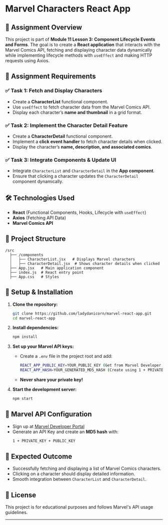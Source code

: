 # Marvel Characters React App

## 📌 Assignment Overview
This project is part of **Module 11 Lesson 3: Component Lifecycle Events and Forms**. The goal is to create a **React application** that interacts with the Marvel Comics API, fetching and displaying character data dynamically while implementing lifecycle methods with `useEffect` and making HTTP requests using Axios.

## 🎯 Assignment Requirements
### **✅ Task 1: Fetch and Display Characters**
- Create a **CharacterList** functional component.
- Use `useEffect` to fetch character data from the Marvel Comics API.
- Display each character’s **name and thumbnail** in a grid format.

### **✅ Task 2: Implement the Character Detail Feature**
- Create a **CharacterDetail** functional component.
- Implement a **click event handler** to fetch character details when clicked.
- Display the character’s **name, description, and associated comics**.

### **✅ Task 3: Integrate Components & Update UI**
- Integrate `CharacterList` and `CharacterDetail` in the **App component**.
- Ensure that clicking a character updates the `CharacterDetail` component dynamically.

## 🛠️ Technologies Used
- **React** (Functional Components, Hooks, Lifecycle with `useEffect`)
- **Axios** (Fetching API Data)
- **Marvel Comics API**

## 📂 Project Structure
```
/src
  ├── /components
  │   ├── CharacterList.jsx   # Displays Marvel characters
  │   ├── CharacterDetail.jsx  # Shows character details when clicked
  ├── App.jsx   # Main application component
  ├── index.js  # React entry point
  ├── App.css   # Styles
```

## 🔑 Setup & Installation
1. **Clone the repository:**
   ```sh
   git clone https://github.com/ladydanicorn/marvel-react-app.git
   cd marvel-react-app
   ```
2. **Install dependencies:**
   ```sh
   npm install
   ```
3. **Set up your Marvel API keys:**
   - Create a `.env` file in the project root and add:
     ```sh
     REACT_APP_PUBLIC_KEY=YOUR_PUBLIC_KEY (Get from Marvel Developer Portal)
     REACT_APP_HASH=YOUR_GENERATED_MD5_HASH (Create using 1 + PRIVATE_KEY + PUBLIC_KEY)
     ```
   - **Never share your private key!**

4. **Start the development server:**
   ```sh
   npm start
   ```

## 🔗 Marvel API Configuration
- Sign up at [Marvel Developer Portal](https://developer.marvel.com/)
- Generate an API Key and create an **MD5 hash** with:
  ```sh
  1 + PRIVATE_KEY + PUBLIC_KEY
  ```

## 🎯 Expected Outcome
- Successfully fetching and displaying a list of Marvel Comics characters.
- Clicking on a character should display detailed information.
- Smooth integration between `CharacterList` and `CharacterDetail`.


## 📜 License
This project is for educational purposes and follows Marvel's API usage guidelines.

---



